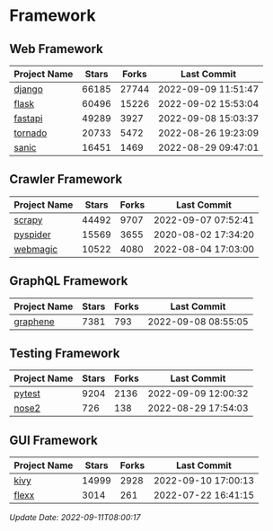 # Framework

## Web Framework
| Project Name | Stars | Forks | Last Commit |
| ------------ | ----- | ----- | ----------- |
| [django](https://github.com/django/django) | 66185 | 27744 | 2022-09-09 11:51:47 |
| [flask](https://github.com/pallets/flask) | 60496 | 15226 | 2022-09-02 15:53:04 |
| [fastapi](https://github.com/tiangolo/fastapi) | 49289 | 3927 | 2022-09-08 15:03:37 |
| [tornado](https://github.com/tornadoweb/tornado) | 20733 | 5472 | 2022-08-26 19:23:09 |
| [sanic](https://github.com/sanic-org/sanic) | 16451 | 1469 | 2022-08-29 09:47:01 |

## Crawler Framework
| Project Name | Stars | Forks | Last Commit |
| ------------ | ----- | ----- | ----------- |
| [scrapy](https://github.com/scrapy/scrapy) | 44492 | 9707 | 2022-09-07 07:52:41 |
| [pyspider](https://github.com/binux/pyspider) | 15569 | 3655 | 2020-08-02 17:34:20 |
| [webmagic](https://github.com/code4craft/webmagic) | 10522 | 4080 | 2022-08-04 17:03:00 |

## GraphQL Framework
| Project Name | Stars | Forks | Last Commit |
| ------------ | ----- | ----- | ----------- |
| [graphene](https://github.com/graphql-python/graphene) | 7381 | 793 | 2022-09-08 08:55:05 |

## Testing Framework
| Project Name | Stars | Forks | Last Commit |
| ------------ | ----- | ----- | ----------- |
| [pytest](https://github.com/pytest-dev/pytest) | 9204 | 2136 | 2022-09-09 12:00:32 |
| [nose2](https://github.com/nose-devs/nose2) | 726 | 138 | 2022-08-29 17:54:03 |

## GUI Framework
| Project Name | Stars | Forks | Last Commit |
| ------------ | ----- | ----- | ----------- |
| [kivy](https://github.com/kivy/kivy) | 14999 | 2928 | 2022-09-10 17:00:13 |
| [flexx](https://github.com/flexxui/flexx) | 3014 | 261 | 2022-07-22 16:41:15 |

*Update Date: 2022-09-11T08:00:17*